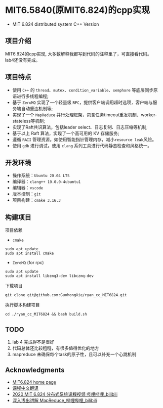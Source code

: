 # MIT6.5840(原MIT6.824)的cpp实现
- MIT 6.824 distributed system C++ Version


## 项目介绍
MIT6.824的cpp实现, 大多数解释我都写到代码的注释里了，可直接看代码。
lab4还没有完成。


## 项目特点

- 使用 `C++` 的 `thread`、`mutex`、`condition_variable`、`semphore` 等底层同步原语进行多线程编程;
- 基于 `ZeroMQ` 实现了一个轻量级 `RPC`，提供客户端调用超时选项，客户端与服务端自动重连机制等;
- 实现了一个 `MapReduce` 并行处理框架，包含任务timeout重发机制、worker-stateless等机制;
- 实现了Raft共识算法，包括leader select、日志复制、日志压缩等机制;
- 基于以上 Raft 算法，实现了一个高可用的 KV 存储服务;
- 遵循 `RAII` 管理资源，如使用智能指针管理内存，减小`resource leak`风险。
- 使用 `gdb` 进行调试，使用 `clang` 系列工具进行代码静态检查和风格统一。

## 开发环境

- 操作系统：`Ubuntu 20.04 LTS`
- 编译器：`clang++ 10.0.0-4ubuntu1`
- 编辑器：`vscode`
- 版本控制：`git`
- 项目构建：`cmake 3.16.3`

## 构建项目
项目依赖
- `cmake`
```shell
sudo apt update
sudo apt install cmake
```
- `ZeroMQ` (for rpc)
```shell
sudo apt update
sudo apt install libzmq3-dev libczmq-dev
```

下载项目

```shell
git clone git@github.com:GuohongXie/ryan_cc_MIT6824.git
```

执行脚本构建项目

```shell
cd ./ryan_cc_MIT6824 && bash build.sh
```

## TODO

1. lab 4 完成得不是很好
2. 代码总体还比较粗糙，有很多值得优化的地方
3. mapreduce 未确保每个task的原子性，且可以补充一个心跳机制

## Acknowledgments

- [MIT6.824 home page](http://nil.csail.mit.edu/6.824/2020/)
- [课程中文翻译](https://mit-public-courses-cn-translatio.gitbook.io/mit6-824/)
- [2020 MIT 6.824 分布式系统课程视频 哔哩哔哩_bilibili](https://www.bilibili.com/video/BV1R7411t71W/?p=1&vd_source=ffaa505c7eb259a9e1ec7629a770a957)
- [深入浅出讲解 MapReduce_哔哩哔哩_bilibili](https://www.bilibili.com/video/BV1Vb411m7go?spm_id_from=333.851.header_right.fav_list.click)


